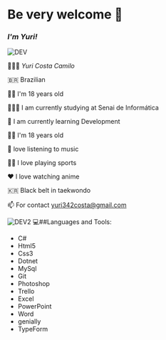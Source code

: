 # Be very welcome 👋


### *I'm Yuri!*
![DEV](https://media.giphy.com/media/iIqmM5tTjmpOB9mpbn/giphy.gif)


   👨🏻‍💻 *Yuri Costa Camilo*

   🇧🇷 Brazilian

👦🏻 I'm 18 years old

👨🏻‍🎓 I am currently studying at Senai de Informática

🌱 I am currently learning Development

👦🏻 I'm 18 years old

🎵 love listening to music

🏊🏻 I love playing sports

❤️ I love watching anime

🇰🇷 Black belt in taekwondo

📫 For contact yuri342costa@gmail.com





![DEV2](https://media.giphy.com/media/eGlWh8b2oDeSuFjGM6/giphy.gif)
💻##Languages and Tools:
- C#
- Html5
- Css3
- Dotnet
- MySql
- Git
- Photoshop
- Trello
- Excel
- PowerPoint
- Word
- genially
- TypeForm



    



